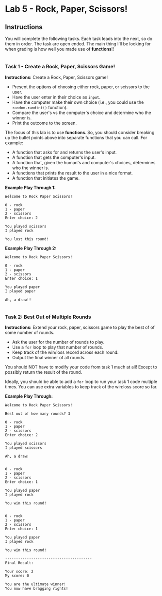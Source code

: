 #

# Lab 5 - Rock, Paper, Scissors!

## Instructions
You will complete the following tasks. Each task leads into the next, so do them in order. The task are open ended. The main thing I'll be looking for when grading is how well you made use of **functions**!!

#

### Task 1 - Create a Rock, Paper, Scissors Game!

**Instructions:**
Create a Rock, Paper, Scissors game!

* Present the options of choosing either rock, paper, or scissors to the user.
* Have the user enter in their choice as `input`.
* Have the computer make their own choice (i.e., you could use the `random.randint()` function).
* Compare the user's vs the computer's choice and determine who the winner is.
* Print the outcome to the screen.

The focus of this lab is to use **functions**. So, you should consider breaking up the bullet points above into separate functions that you can call. For example:

* A function that asks for and returns the user's input.
* A function that gets the computer's input.
* A function that, given the human's and computer's choices, determines who the winner is.
* A functions that prints the result to the user in a nice format.
* A function that initiates the game.

**Example Play Through 1:**

    Welcome to Rock Paper Scissors!

    0 - rock
    1 - paper
    2 - scissors
    Enter choice: 2

    You played scissors
    I played rock

    You lost this round!

**Example Play Through 2:**

    Welcome to Rock Paper Scissors!

    0 - rock
    1 - paper
    2 - scissors
    Enter choice: 1

    You played paper
    I played paper

    Ah, a draw!!

#

### Task 2: Best Out of Multiple Rounds

**Instructions:**
Extend your rock, paper, scissors game to play the best of of some number of rounds.

* Ask the user for the number of rounds to play.
* Use a `for` loop to play that number of rounds.
* Keep track of the win/loss record across each round.
* Output the final winner of all rounds.

You should NOT have to modify your code from task 1 much at all! Except to possibly return the result of the round.

Ideally, you should be able to add a `for` loop to run your task 1 code multiple times. You can use extra variables to keep track of the win:loss score so far.

**Example Play Through:**

    Welcome to Rock Paper Scissors!

    Best out of how many rounds? 3

    0 - rock
    1 - paper
    2 - scissors
    Enter choice: 2

    You played scissors
    I played scissors

    Ah, a draw!


    0 - rock
    1 - paper
    2 - scissors
    Enter choice: 1

    You played paper
    I played rock

    You win this round!


    0 - rock
    1 - paper
    2 - scissors
    Enter choice: 1

    You played paper
    I played rock

    You win this round!

    ----------------------------------------
    Final Result:

    Your score: 2
    My score: 0

    You are the ultimate winner!
    You now have bragging rights!